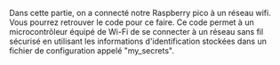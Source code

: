 
Dans cette partie, on a connecté notre Raspberry pico à un réseau wifi. Vous pourrez retrouver le code pour ce faire.
Ce code permet à un microcontrôleur équipé de Wi-Fi de se connecter à un réseau sans fil sécurisé en utilisant les informations d'identification stockées dans un fichier de configuration appelé "my_secrets".
